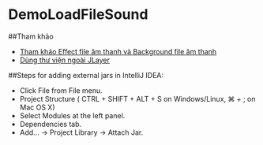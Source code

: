 ﻿# DemoLoadFileSound

##Tham khảo
+ [Tham khảo Effect file âm thanh và Background file âm thanh](https://www3.ntu.edu.sg/home/ehchua/programming/java/J8c_PlayingSound.html)
+ [Dùng thư viện ngoài JLayer](http://www.javazoom.net/javalayer/sources.html)

##Steps for adding external jars in IntelliJ IDEA:
+ Click File from File menu.
+ Project Structure ( CTRL + SHIFT + ALT + S on Windows/Linux, ⌘ + ; on Mac OS X)
+ Select Modules at the left panel.
+ Dependencies tab.
+ Add... → Project Library → Attach Jar.